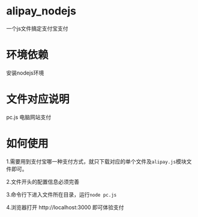 # alipay_nodejs
一个js文件搞定支付宝支付

# 环境依赖
安装nodejs环境

# 文件对应说明
pc.js 电脑网站支付

# 如何使用
1.需要用到支付宝哪一种支付方式，就只下载对应的单个文件及`alipay.js`模块文件即可。

2.文件开头的配置信息必须完善

3.命令行下进入文件所在目录，运行`node pc.js`

4.浏览器打开 http://localhost:3000 即可体验支付
